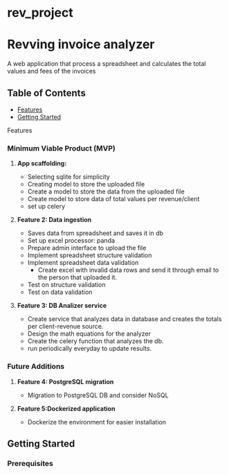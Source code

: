 # rev_project

# Revving invoice analyzer
A web application that process a spreadsheet and calculates the total values and fees of the invoices 

## Table of Contents

- [Features](#features)
- [Getting Started](#getting-started)


Features

### Minimum Viable Product (MVP)

1. **App scaffolding:**
   - Selecting sqlite for simplicity
   - Creating model to store the uploaded file
   - Create a model to store the data from the uploaded file
   - Create model to store data of total values per revenue/client
   - set up celery


2. **Feature 2: Data ingestion**
   - Saves data from spreadsheet and saves it in db
   - Set up excel processor: panda
   - Prepare admin interface to upload the file
   - Implement spreadsheet structure validation
   - Implement spreadsheet data validation
        - Create excel with invalid data rows and send it through email to the person that uploaded it.
   - Test on structure validation
   - Test on data validation

3. **Feature 3: DB Analizer service**
   - Create service that analyzes data in database and creates the totals per client-revenue source.
   - Design the math equations for the analyzer
   - Create the celery function that analyzes the db.
   - run periodically everyday to update results. 


### Future Additions

1. **Feature 4: PostgreSQL migration**
   - Migration to PostgreSQL DB and consider NoSQL

2. **Feature 5:Dockerized application**
   - Dockerize the environment for easier installation


## Getting Started



### Prerequisites




